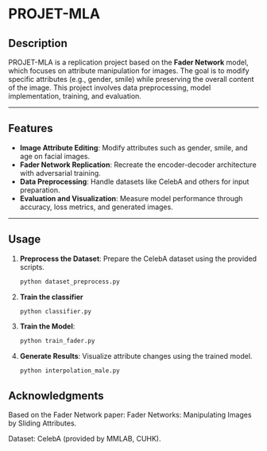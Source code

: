 # **PROJET-MLA**

## **Description**
PROJET-MLA is a replication project based on the **Fader Network** model, which focuses on attribute manipulation for images. The goal is to modify specific attributes (e.g., gender, smile) while preserving the overall content of the image. This project involves data preprocessing, model implementation, training, and evaluation.



---

## **Features**
- **Image Attribute Editing**: Modify attributes such as gender, smile, and age on facial images.
- **Fader Network Replication**: Recreate the encoder-decoder architecture with adversarial training.
- **Data Preprocessing**: Handle datasets like CelebA and others for input preparation.
- **Evaluation and Visualization**: Measure model performance through accuracy, loss metrics, and generated images.

---

## Usage
1. **Preprocess the Dataset**: Prepare the CelebA dataset using the provided scripts.

   ```bash
   python dataset_preprocess.py

2. **Train the classifier**

   ```bash
   python classifier.py 

3. **Train the Model**: 

   ```bash
   python train_fader.py 

4. **Generate Results**: Visualize attribute changes using the trained model.

   ```bash
   python interpolation_male.py
   
## Acknowledgments
Based on the Fader Network paper: Fader Networks: Manipulating Images by Sliding Attributes.

Dataset: CelebA (provided by MMLAB, CUHK).
